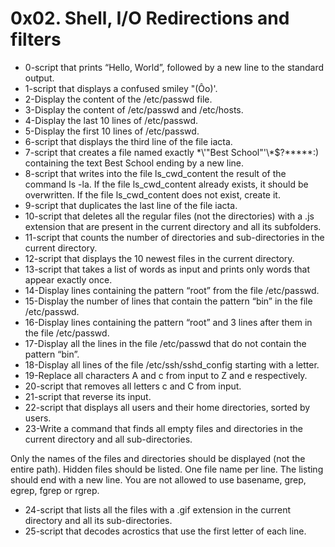 # 0x02. Shell, I/O Redirections and filters
* 0-script that prints “Hello, World”, followed by a new line to the standard output.
* 1-script that displays a confused smiley "(Ôo)'.
* 2-Display the content of the /etc/passwd file.
* 3-Display the content of /etc/passwd and /etc/hosts.
* 4-Display the last 10 lines of /etc/passwd.
* 5-Display the first 10 lines of /etc/passwd.
* 6-script that displays the third line of the file iacta.
* 7-script that creates a file named exactly \*\\'"Best School"\'\\*$\?\*\*\*\*\*:) containing the text Best School ending by a new line.
* 8-script that writes into the file ls_cwd_content the result of the command ls -la. If the file ls_cwd_content already exists, it should be overwritten. If the file ls_cwd_content does not exist, create it.
* 9-script that duplicates the last line of the file iacta.
* 10-script that deletes all the regular files (not the directories) with a .js extension that are present in the current directory and all its subfolders.
* 11-script that counts the number of directories and sub-directories in the current directory.
* 12-script that displays the 10 newest files in the current directory.
* 13-script that takes a list of words as input and prints only words that appear exactly once.
* 14-Display lines containing the pattern “root” from the file /etc/passwd.
* 15-Display the number of lines that contain the pattern “bin” in the file /etc/passwd.
* 16-Display lines containing the pattern “root” and 3 lines after them in the file /etc/passwd.
* 17-Display all the lines in the file /etc/passwd that do not contain the pattern “bin”.
* 18-Display all lines of the file /etc/ssh/sshd_config starting with a letter.
* 19-Replace all characters A and c from input to Z and e respectively.
* 20-script that removes all letters c and C from input.
* 21-script that reverse its input.
* 22-script that displays all users and their home directories, sorted by users.
* 23-Write a command that finds all empty files and directories in the current directory and all sub-directories.

Only the names of the files and directories should be displayed (not the entire path).
Hidden files should be listed.
One file name per line.
The listing should end with a new line.
You are not allowed to use basename, grep, egrep, fgrep or rgrep.
* 24-script that lists all the files with a .gif extension in the current directory and all its sub-directories.
* 25-script that decodes acrostics that use the first letter of each line.
